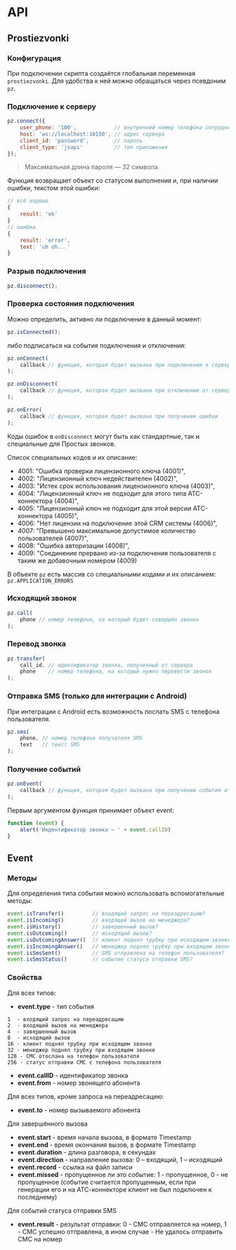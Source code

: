 API
===

Prostiezvonki
-------------

### Конфигурация

При подключении скрипта создаётся глобальная переменная `prostiezvonki`. Для удобства к ней можно обращаться через псевдоним `pz`.

### Подключение к серверу

```js
pz.connect({
    user_phone: '100',            // внутренний номер телефона сотрудника
    host: 'ws://localhost:10150', // адрес сервера
    client_id: 'password',        // пароль
    client_type: 'jsapi'          // тип приложения
});
```

> Максимальная длина пароля — 32 символа.

Функция возвращает объект со статусом выполнения и, при наличии ошибки, текстом этой ошибки:

```js
// всё хорошо
{
    result: 'ok'
}
// ошибка
{
    result: 'error',
    text: 'uh oh...'
}
```

### Разрыв подключения

```js
pz.disconnect();
```

### Проверка состояния подключения

Можно определить, активно ли подключение в данный момент:

```js
pz.isConnected();
```

либо подписаться на события подключения и отключения:

```js
pz.onConnect(
    callback // функция, которая будет вызвана при подключении к серверу
);

pz.onDisconnect(
    callback // функция, которая будет вызвана при отключении от сервера
);

pz.onError(
    callback // функция, которая будет вызвана при получении ошибки
);
```
Коды ошибок в `onDisconnect` могут быть как стандартные, так и специальные для Простых звонков.

Список специальных кодов и их описание:
* 4001: "Ошибка проверки лицензионного ключа (4001)",
* 4002: "Лицензионный ключ недействителен (4002)",
* 4003: "Истек срок использования лицензионного ключа (4003)",
* 4004: "Лицензионный ключ не подходит для этого типа АТС-коннектора (4004)",
* 4005: "Лицензионный ключ не подходит для этой версии АТС-коннектора (4005)",
* 4006: "Нет лицензии на подключение этой CRM системы (4006)",
* 4007: "Превышено максимальное допустимое количество пользователей (4007)",
* 4008: "Ошибка авторизации (4008)",
* 4009: "Соединение прервано из-за подключения пользователя с таким же добавочным номером (4009)

В объекте `pz` есть массив со специальными кодами и их описанием: `pz.APPLICATION_ERRORS`

### Исходящий звонок

```js
pz.call(
    phone // номер телефона, на который будет совершён звонок
);
```

### Перевод звонка

```js
pz.transfer(
    call_id, // идентификатор звонка, полученный от сервера
    phone    // номер телефона, на который нужно перевести звонок
);
```
### Отправка SMS (только для интеграции с Android)
При интеграции с Android есть возможность послать SMS с телефона пользователя.

```js
pz.sms(
    phone, // номер телефона получателя SMS
    text   // текст SMS
);
```


### Получение событий

```js
pz.onEvent(
    callback // функция, которая будет вызвана при получении события от сервера
);
```

Первым аргументом функция принимает объект event:

```js
function (event) {
	alert('Индентификатор звонка — ' + event.callID)
}
```

Event
-----

### Методы

Для определения типа события можно использовать вспомогательные методы:

```js
event.isTransfer()         // входящий запрос на переадресацию?
event.isIncoming()         // входящий вызов на менеджера?
event.isHistory()          // завершенный вызов?
event.isOutcoming()        // исходящий вызов?
event.isOutcomingAnswer()  // клиент поднял трубку при исходящем звонке?
event.isIncomingAnswer()   // менеджер поднял трубку при входящем звонке?
event.isSmsSent()          // SMS отправлена на телефон пользователя?
event.isSmsStatus()        // событие статуса отправки SMS?
```

### Свойства

Для всех типов:

* **event.type** - тип события

```
1  - входящий запрос на переадресацию
2  - входящий вызов на менеджера
4  - завершенный вызов
8  - исходящий вызов
16 - клиент поднял трубку при исходящем звонке
32 - менеджер поднял трубку при входящем звонке
128 - СМС отослана на телефон пользователя
256 - статус отправки СМС с телефона пользователя
```

* **event.callID** - идентификатор звонка
* **event.from** - номер звонящего абонента

Для всех типов, кроме запроса на переадресацию:

* **event.to** - номер вызываемого абонента

Для завершённого вызова

* **event.start** - время начала вызова, в формате Timestamp
* **event.end** - время окончания вызов, в формате Timestamp
* **event.duration** - длина разговора, в секундах
* **event.direction** - направление вызова: 0 – входящий, 1 – исходящий
* **event.record** - ссылка на файл записи
* **event.missed** - пропущенное ли это событие: 1 - пропущенное, 0 - не пропущенное (событие считается пропущенным, если при генерации его и на АТС-коннекторе клиент не был подключен к последнему)

Для событий статуса отправки SMS

* **event.result** - результат отправки: 0 - СМС отправляется на номер, 1 - СМС успешно отправлена, в ином случае - Не удалось отправить СМС на номер
